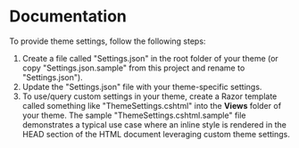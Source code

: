 # Documentation

To provide theme settings, follow the following steps:

1. Create a file called "Settings.json" in the root folder of your theme (or copy "Settings.json.sample" from this project and rename to "Settings.json").
2. Update the "Settings.json" file with your theme-specific settings.
3. To use/query custom settings in your theme, create a Razor template called something like "ThemeSettings.cshtml" into the __Views__ folder of your theme. The sample "ThemeSettings.cshtml.sample" file demonstrates a typical use case where an inline style is rendered in the HEAD section of the HTML document leveraging custom theme settings.